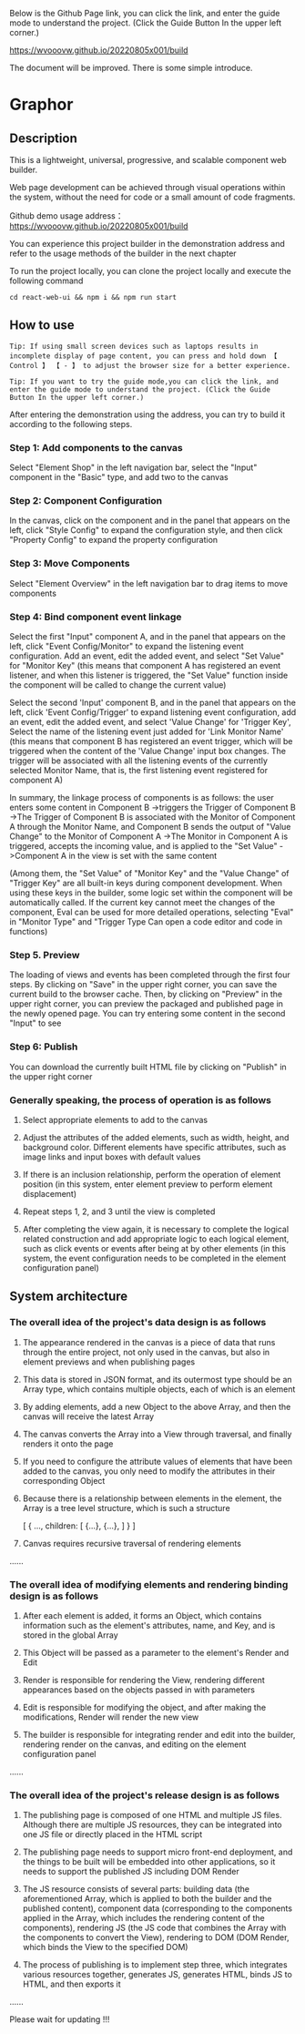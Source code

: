 Below is the Github Page link, you can click the link, and enter the guide mode to understand the project. (Click the Guide Button In the upper left corner.)

<https://wvooovw.github.io/20220805x001/build>


The document will be improved. There is some simple introduce.

# Graphor

## Description

This is a lightweight, universal, progressive, and scalable component web builder.

Web page development can be achieved through visual operations within the system, without the need for code or a small amount of code fragments.

Github demo usage address：<https://wvooovw.github.io/20220805x001/build>

You can experience this project builder in the demonstration address and refer to the usage methods of the builder in the next chapter

To run the project locally, you can clone the project locally and execute the following command

    cd react-web-ui && npm i && npm run start

## How to use

    Tip: If using small screen devices such as laptops results in incomplete display of page content, you can press and hold down 【 Control 】 【 - 】 to adjust the browser size for a better experience.

    Tip: If you want to try the guide mode,you can click the link, and enter the guide mode to understand the project. (Click the Guide Button In the upper left corner.)

After entering the demonstration using the address, you can try to build it according to the following steps.

### Step 1: Add components to the canvas

Select "Element Shop" in the left navigation bar, select the "Input" component in the "Basic" type, and add two to the canvas

### Step 2: Component Configuration

In the canvas, click on the component and in the panel that appears on the left, click "Style Config" to expand the configuration style, and then click "Property Config" to expand the property configuration

### Step 3: Move Components

Select "Element Overview" in the left navigation bar to drag items to move components

### Step 4: Bind component event linkage

Select the first "Input" component A, and in the panel that appears on the left, click "Event Config/Monitor" to expand the listening event configuration. Add an event, edit the added event, and select "Set Value" for "Monitor Key" (this means that component A has registered an event listener, and when this listener is triggered, the "Set Value" function inside the component will be called to change the current value)

Select the second 'Input' component B, and in the panel that appears on the left, click 'Event Config/Trigger' to expand listening event configuration, add an event, edit the added event, and select 'Value Change' for 'Trigger Key', Select the name of the listening event just added for 'Link Monitor Name' (this means that component B has registered an event trigger, which will be triggered when the content of the 'Value Change' input box changes. The trigger will be associated with all the listening events of the currently selected Monitor Name, that is, the first listening event registered for component A)

In summary, the linkage process of components is as follows: the user enters some content in Component B ->triggers the Trigger of Component B ->The Trigger of Component B is associated with the Monitor of Component A through the Monitor Name, and Component B sends the output of "Value Change" to the Monitor of Component A ->The Monitor in Component A is triggered, accepts the incoming value, and is applied to the "Set Value" ->Component A in the view is set with the same content

(Among them, the "Set Value" of "Monitor Key" and the "Value Change" of "Trigger Key" are all built-in keys during component development. When using these keys in the builder, some logic set within the component will be automatically called. If the current key cannot meet the changes of the component, Eval can be used for more detailed operations, selecting "Eval" in "Monitor Type" and "Trigger Type Can open a code editor and code in functions)

### Step 5. Preview

The loading of views and events has been completed through the first four steps. By clicking on "Save" in the upper right corner, you can save the current build to the browser cache. Then, by clicking on "Preview" in the upper right corner, you can preview the packaged and published page in the newly opened page. You can try entering some content in the second "Input" to see

### Step 6: Publish

You can download the currently built HTML file by clicking on "Publish" in the upper right corner

### Generally speaking, the process of operation is as follows

1. Select appropriate elements to add to the canvas

2. Adjust the attributes of the added elements, such as width, height, and background color. Different elements have specific attributes, such as image links and input boxes with default values

3. If there is an inclusion relationship, perform the operation of element position (in this system, enter element preview to perform element displacement)

4. Repeat steps 1, 2, and 3 until the view is completed

5. After completing the view again, it is necessary to complete the logical related construction and add appropriate logic to each logical element, such as click events or events after being at by other elements (in this system, the event configuration needs to be completed in the element configuration panel)



## System architecture

### The overall idea of the project's data design is as follows

1. The appearance rendered in the canvas is a piece of data that runs through the entire project, not only used in the canvas, but also in element previews and when publishing pages

2. This data is stored in JSON format, and its outermost type should be an Array type, which contains multiple objects, each of which is an element

3. By adding elements, add a new Object to the above Array, and then the canvas will receive the latest Array

4. The canvas converts the Array into a View through traversal, and finally renders it onto the page

5. If you need to configure the attribute values of elements that have been added to the canvas, you only need to modify the attributes in their corresponding Object

6. Because there is a relationship between elements in the element, the Array is a tree level structure, which is such a structure

    [
      {
        ..., 
        children: [
          {...}, 
          {...}, 
        ]
      }
    ]

7. Canvas requires recursive traversal of rendering elements

......

### The overall idea of modifying elements and rendering binding design is as follows

1. After each element is added, it forms an Object, which contains information such as the element's attributes, name, and Key, and is stored in the global Array

2. This Object will be passed as a parameter to the element's Render and Edit

3. Render is responsible for rendering the View, rendering different appearances based on the objects passed in with parameters

4. Edit is responsible for modifying the object, and after making the modifications, Render will render the new view

5. The builder is responsible for integrating render and edit into the builder, rendering render on the canvas, and editing on the element configuration panel

......

### The overall idea of the project's release design is as follows

1. The publishing page is composed of one HTML and multiple JS files. Although there are multiple JS resources, they can be integrated into one JS file or directly placed in the HTML script

2. The publishing page needs to support micro front-end deployment, and the things to be built will be embedded into other applications, so it needs to support the published JS including DOM Render

3. The JS resource consists of several parts: building data (the aforementioned Array, which is applied to both the builder and the published content), component data (corresponding to the components applied in the Array, which includes the rendering content of the components), rendering JS (the JS code that combines the Array with the components to convert the View), rendering to DOM (DOM Render, which binds the View to the specified DOM)


4. The process of publishing is to implement step three, which integrates various resources together, generates JS, generates HTML, binds JS to HTML, and then exports it

......


Please wait for updating !!!